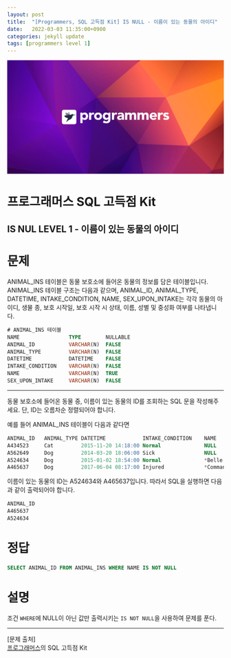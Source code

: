 ```yaml
---
layout: post
title:  "[Programmers, SQL 고득점 Kit] IS NULL - 이름이 있는 동물의 아이디"
date:   2022-03-03 11:35:00+0900
categories: jekyll update
tags: [programmers level 1]
---
```


<p align="center"><img src="/assets/img/blog/정보/프로그래머스.png"></p>

# 프로그래머스 SQL 고득점 Kit
## IS NUL LEVEL 1 - 이름이 있는 동물의 아이디

# 문제
ANIMAL_INS 테이블은 동물 보호소에 들어온 동물의 정보를 담은 테이블입니다. ANIMAL_INS 테이블 구조는 다음과 같으며, ANIMAL_ID, ANIMAL_TYPE, DATETIME, INTAKE_CONDITION, NAME, SEX_UPON_INTAKE는 각각 동물의 아이디, 생물 종, 보호 시작일, 보호 시작 시 상태, 이름, 성별 및 중성화 여부를 나타냅니다.  

```sql
# ANIMAL_INS 테이블
NAME                TYPE        NULLABLE
ANIMAL_ID           VARCHAR(N)	FALSE
ANIMAL_TYPE         VARCHAR(N)	FALSE
DATETIME            DATETIME	FALSE
INTAKE_CONDITION    VARCHAR(N)	FALSE
NAME                VARCHAR(N)	TRUE
SEX_UPON_INTAKE     VARCHAR(N)	FALSE
```
  
---
  
동물 보호소에 들어온 동물 중, 이름이 있는 동물의 ID를 조회하는 SQL 문을 작성해주세요. 단, ID는 오름차순 정렬되어야 합니다.

예를 들어 ANIMAL_INS 테이블이 다음과 같다면
```sql
ANIMAL_ID	ANIMAL_TYPE	DATETIME	        INTAKE_CONDITION	NAME	SEX_UPON_INTAKE
A434523	    Cat	        2015-11-20 14:18:00	Normal	            NULL	Spayed Female
A562649	    Dog	        2014-03-20 18:06:00	Sick	            NULL	Spayed Female
A524634	    Dog	        2015-01-02 18:54:00	Normal	            *Belle	Intact Female
A465637	    Dog	        2017-06-04 08:17:00	Injured	            *Commander	Neutered Male
```
이름이 있는 동물의 ID는 A524634와 A465637입니다. 따라서 SQL을 실행하면 다음과 같이 출력되어야 합니다.
```sql
ANIMAL_ID
A465637
A524634
```
# 정답
```sql
SELECT ANIMAL_ID FROM ANIMAL_INS WHERE NAME IS NOT NULL
```
  
# 설명
조건 `WHERE`에 NULL이 아닌 값만 출력시키는 `IS NOT NULL`을 사용하여 문제를 푼다.  
  

---
[문제 출처]  
[프로그래머스](https://programmers.co.kr/)의 SQL 고득점 Kit  